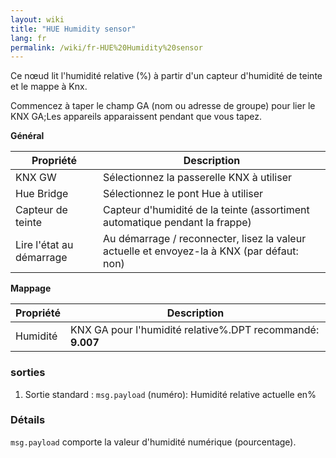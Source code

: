 ```yaml
---
layout: wiki
title: "HUE Humidity sensor"
lang: fr
permalink: /wiki/fr-HUE%20Humidity%20sensor
---
```

Ce nœud lit l'humidité relative (%) à partir d'un capteur d'humidité de teinte et le mappe à Knx. 

Commencez à taper le champ GA (nom ou adresse de groupe) pour lier le KNX GA;Les appareils apparaissent pendant que vous tapez.

**Général**

| Propriété | Description |
|-|-|
|KNX GW |Sélectionnez la passerelle KNX à utiliser |
|Hue Bridge |Sélectionnez le pont Hue à utiliser |
|Capteur de teinte |Capteur d'humidité de la teinte (assortiment automatique pendant la frappe) |
|Lire l'état au démarrage |Au démarrage / reconnecter, lisez la valeur actuelle et envoyez-la à KNX (par défaut: non) |

**Mappage**

| Propriété | Description |
|-|-|
|Humidité |KNX GA pour l'humidité relative%.DPT recommandé: <b> 9.007 </b> |

### sorties

1. Sortie standard
: `msg.payload` (numéro): Humidité relative actuelle en%

### Détails

`msg.payload` comporte la valeur d'humidité numérique (pourcentage).
